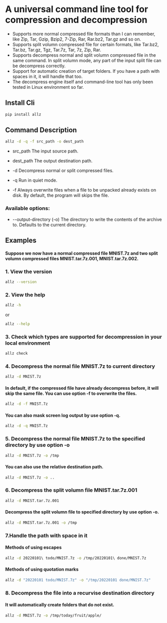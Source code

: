 # A universal command line tool for compression and decompression


- Supports more normal compressed file formats than I can remember, like Zip, Tar, Gzip, Bzip2, 7-Zip, Rar, Rar.bz2, Tar.gz and so on.
- Supports split volumn compressed file for certain formats, like Tar.bz2, Tar.bz, Tar.gz, Tgz, Tar.7z, Tar, 7z, Zip, Rar.
- Supports decompress normal and split volumn compressed file in the same command. In split volumn mode, any part of the input split file can be decompress correctly.
- Support for automatic creation of target folders. If you have a path with spaces in it, it will handle that too.
- The decompress engine itself and command-line tool has only been tested in Linux environment so far.


## Install Cli
```bash
pip install allz
```

## Command Description
```bash
allz -d -q -f src_path -o dest_path
```
- src_path    The input source path.  
- dest_path   The output destination path.

- -d      Decompress normal or split compressed files.  
- -q      Run in quiet mode.  
- -f      Always overwrite files when a file to be unpacked already exists on disk. By default, the program will skips the file.  
  
### Available options:  
- --output-directory (-o) <string>    The directory to write the contents of the archive to. Defaults to the current directory.

## Examples
####  Suppose we now have a normal compressed file MNIST.7z and two split volumn compressed files MNIST.tar.7z.001, MNIST.tar.7z.002.

### 1. View the version  
```bash
allz --version
```

### 2. View the help
```bash
allz -h
```
or 
```bash
allz --help
```

### 3. Check which types are supported for decompression in your local environment
```bash
allz check
```

### 4. Decompress the normal file MNIST.7z to current directory
```bash
allz -d MNIST.7z
```

#### In default, if the compressed file have already decompress before, it will skip the same file. You can use option -f to overwrite the files.
```bash
allz -d -f MNIST.7z
```

#### You can also mask screen log output by use option -q.
```bash
allz -d -q MNIST.7z
```

### 5. Decompress the normal file MNIST.7z to the specified directory by use option -o
```bash
allz -d MNIST.7z -o /tmp
```

#### You can also use the relative destination path.
```bash
allz -d MNIST.7z -o ..
```

### 6. Decompress the split volumn file MNIST.tar.7z.001
```bash
allz -d MNIST.tar.7z.001 
```

#### Decompress the split volumn file to specified directory by use option -o.
```bash
allz -d MNIST.tar.7z.001 -o /tmp
```

### 7.Handle the path with space in it
#### Methods of using escapes
```bash
allz -d 20220101\ todo/MNIST.7z -o /tmp/20220101\ done/MNIST.7z
```
#### Methods of using quotation marks
```bash
allz -d "20220101 todo/MNIST.7z" -o "/tmp/20220101 done/MNIST.7z"
```

### 8. Decompress the file into a recurvise destination directory
#### It will automatically create folders that do not exist.
```bash
allz -d MNIST.7z -o /tmp/today/fruit/apple/
```
